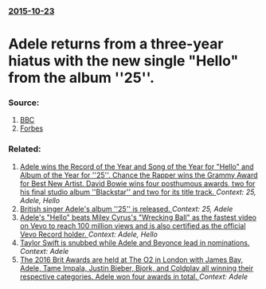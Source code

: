 ### [2015-10-23](/news/2015/10/23/index.md)

# Adele returns from a three-year hiatus with the new single "Hello" from the album ''25''. 




### Source:

1. [BBC](http://www.bbc.com/news/entertainment-arts-34613748)
2. [Forbes](http://www.forbes.com/sites/hughmcintyre/2015/10/23/adele-finally-returns-with-comeback-single-hello/)

### Related:

1. [Adele wins the Record of the Year and Song of the Year for "Hello" and Album of the Year for ''25''. Chance the Rapper wins the Grammy Award for Best New Artist. David Bowie wins four posthumous awards, two for his final studio album ''Blackstar'' and two for its title track. ](/news/2017/02/12/adele-wins-the-record-of-the-year-and-song-of-the-year-for-hello-and-album-of-the-year-for-25-chance-the-rapper-wins-the-grammy-award.md) _Context: 25, Adele, Hello_
2. [British singer Adele's album ''25'' is released. ](/news/2015/11/21/british-singer-adele-s-album-25-is-released.md) _Context: 25, Adele_
3. [Adele's "Hello" beats Miley Cyrus's "Wrecking Ball" as the fastest video on Vevo to reach 100 million views and is also certified as the official Vevo Record holder. ](/news/2015/10/29/adele-s-hello-beats-miley-cyrus-s-wrecking-ball-as-the-fastest-video-on-vevo-to-reach-100-million-views-and-is-also-certified-as-the-off.md) _Context: Adele, Hello_
4. [Taylor Swift is snubbed while Adele and Beyonce lead in nominations. ](/news/2016/07/27/taylor-swift-is-snubbed-while-adele-and-beyonca-c-lead-in-nominations.md) _Context: Adele_
5. [The 2016 Brit Awards are held at The O2 in London with James Bay, Adele, Tame Impala, Justin Bieber, Bjork, and Coldplay all winning their respective categories. Adele won four awards in total. ](/news/2016/02/24/the-2016-brit-awards-are-held-at-the-o2-in-london-with-james-bay-adele-tame-impala-justin-bieber-bjork-and-coldplay-all-winning-their-r.md) _Context: Adele_
